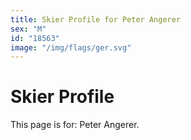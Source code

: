 ```yaml
---
title: Skier Profile for Peter Angerer
sex: "M"
id: "18563"
image: "/img/flags/ger.svg" 
---
```


# Skier Profile

This page is for: Peter Angerer.
    